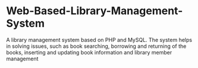 # Web-Based-Library-Management-System
A library management system based on PHP and MySQL. The system helps in solving issues, such as book searching, borrowing and returning of the books, inserting and updating book information and library member management
